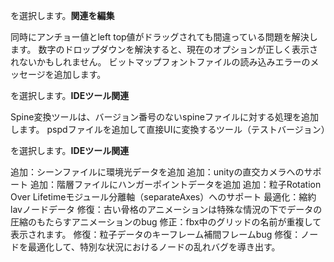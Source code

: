 
を選択します。**関連を編集**

同時にアンチョー値とleft top値がドラッグされても間違っている問題を解決します。
数字のドロップダウンを解決すると、現在のオプションが正しく表示されないかもしれません。
ビットマップフォントファイルの読み込みエラーのメッセージを追加します。

を選択します。**IDEツール関連**

Spine変換ツールは、バージョン番号のないspineファイルに対する処理を追加します。
pspdファイルを追加して直接UIに変換するツール（テストバージョン）

を選択します。**IDEツール関連**

追加：シーンファイルに環境光データを追加
追加：unityの直交カメラへのサポート
追加：階層ファイルにハンガーポイントデータを追加
追加：粒子Rotation Over Lifetimeモジュール分離軸（separateAxes）へのサポート
最適化：縮約lavノードデータ
修復：古い骨格のアニメーションは特殊な情況の下でデータの圧縮のもたらすアニメーションのbug
修正：fbx中のグリッドの名前が重複して表示されます。
修復：粒子データのキーフレーム補間フレームbug
修復：ノードを最適化して、特別な状況におけるノードの乱れバグを導き出す。

​

